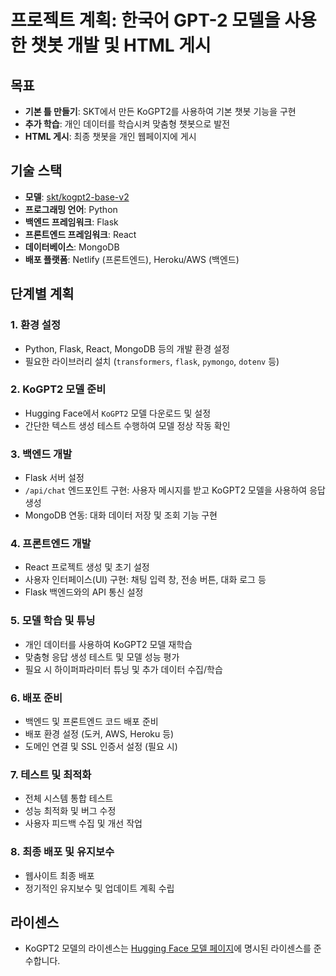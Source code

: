 # 프로젝트 계획: 한국어 GPT-2 모델을 사용한 챗봇 개발 및 HTML 게시

## 목표
- **기본 틀 만들기**: SKT에서 만든 KoGPT2를 사용하여 기본 챗봇 기능을 구현
- **추가 학습**: 개인 데이터를 학습시켜 맞춤형 챗봇으로 발전
- **HTML 게시**: 최종 챗봇을 개인 웹페이지에 게시

## 기술 스택
- **모델**: [skt/kogpt2-base-v2](https://huggingface.co/skt/kogpt2-base-v2)
- **프로그래밍 언어**: Python
- **백엔드 프레임워크**: Flask
- **프론트엔드 프레임워크**: React
- **데이터베이스**: MongoDB
- **배포 플랫폼**: Netlify (프론트엔드), Heroku/AWS (백엔드)

## 단계별 계획

### 1. 환경 설정
- Python, Flask, React, MongoDB 등의 개발 환경 설정
- 필요한 라이브러리 설치 (`transformers`, `flask`, `pymongo`, `dotenv` 등)

### 2. KoGPT2 모델 준비
- Hugging Face에서 `KoGPT2` 모델 다운로드 및 설정
- 간단한 텍스트 생성 테스트 수행하여 모델 정상 작동 확인

### 3. 백엔드 개발
- Flask 서버 설정
- `/api/chat` 엔드포인트 구현: 사용자 메시지를 받고 KoGPT2 모델을 사용하여 응답 생성
- MongoDB 연동: 대화 데이터 저장 및 조회 기능 구현

### 4. 프론트엔드 개발
- React 프로젝트 생성 및 초기 설정
- 사용자 인터페이스(UI) 구현: 채팅 입력 창, 전송 버튼, 대화 로그 등
- Flask 백엔드와의 API 통신 설정

### 5. 모델 학습 및 튜닝
- 개인 데이터를 사용하여 KoGPT2 모델 재학습
- 맞춤형 응답 생성 테스트 및 모델 성능 평가
- 필요 시 하이퍼파라미터 튜닝 및 추가 데이터 수집/학습

### 6. 배포 준비
- 백엔드 및 프론트엔드 코드 배포 준비
- 배포 환경 설정 (도커, AWS, Heroku 등)
- 도메인 연결 및 SSL 인증서 설정 (필요 시)

### 7. 테스트 및 최적화
- 전체 시스템 통합 테스트
- 성능 최적화 및 버그 수정
- 사용자 피드백 수집 및 개선 작업

### 8. 최종 배포 및 유지보수
- 웹사이트 최종 배포
- 정기적인 유지보수 및 업데이트 계획 수립

## 라이센스
- KoGPT2 모델의 라이센스는 [Hugging Face 모델 페이지](https://huggingface.co/skt/kogpt2-base-v2)에 명시된 라이센스를 준수합니다.
